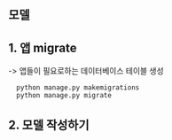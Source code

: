 모델
--

## 1. 앱 migrate
-> 앱들이 필요로하는 데이터베이스 테이블 생성  
```
  python manage.py makemigrations
  python manage.py migrate
```

## 2. 모델 작성하기
